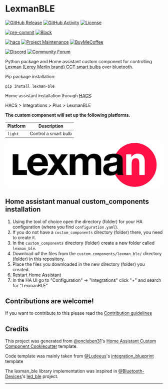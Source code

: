 # LexmanBLE

[![GitHub Release][releases-shield]][releases]
[![GitHub Activity][commits-shield]][commits]
[![License][license-shield]](LICENSE)

[![pre-commit][pre-commit-shield]][pre-commit]
[![Black][black-shield]][black]

[![hacs][hacsbadge]][hacs]
[![Project Maintenance][maintenance-shield]][user_profile]
[![BuyMeCoffee][buymecoffeebadge]][buymecoffee]

[![Discord][discord-shield]][discord]
[![Community Forum][forum-shield]][forum]

Python package and Home assistant custom component for controlling [Lexman (Leroy Merlin brand) CCT smart bulbs](https://www.leroymerlin.fr/produits/decoration-eclairage/ampoule-et-led/ampoule-led/ampoule-e27/ampoule-led-connectee-e27-806lm-60w-variations-blanc-couleurs-lexman-enki-84372272.html) over bluetooth.

Pip package installation:

```shell
pip install lexman-ble
```

Home assistant installation through [HACS](https://www.hacs.xyz/):

HACS > Integrations > Plus > LexmanBLE

**The custom component will set up the following platforms.**

| Platform | Description          |
| -------- | -------------------- |
| `light`  | Control a smart bulb |

![logo][lexmanimg]

## Home assistant manual custom_components installation

1. Using the tool of choice open the directory (folder) for your HA configuration (where you find `configuration.yaml`).
2. If you do not have a `custom_components` directory (folder) there, you need to create it.
3. In the `custom_components` directory (folder) create a new folder called `lexman_ble`.
4. Download _all_ the files from the `custom_components/lexman_ble/` directory (folder) in this repository.
5. Place the files you downloaded in the new directory (folder) you created.
6. Restart Home Assistant
7. In the HA UI go to "Configuration" -> "Integrations" click "+" and search for "LexmanBLE"

## Contributions are welcome!

If you want to contribute to this please read the [Contribution guidelines](CONTRIBUTING.md)

## Credits

This project was generated from [@oncleben31](https://github.com/oncleben31)'s [Home Assistant Custom Component Cookiecutter](https://github.com/oncleben31/cookiecutter-homeassistant-custom-component) template.

Code template was mainly taken from [@Ludeeus](https://github.com/ludeeus)'s [integration_blueprint][integration_blueprint] template

The lexman_ble library implementation was inspired in [@Bluetooth-Devices](https://github.com/Bluetooth-Devices)'s [led_ble](https://github.com/Bluetooth-Devices/led-ble) project.

---

[integration_blueprint]: https://github.com/custom-components/integration_blueprint
[black]: https://github.com/psf/black
[black-shield]: https://img.shields.io/badge/code%20style-black-000000.svg?style=for-the-badge
[buymecoffee]: https://www.buymeacoffee.com/davidsmfreire
[buymecoffeebadge]: https://img.shields.io/badge/buy%20me%20a%20coffee-donate-yellow.svg?style=for-the-badge
[commits-shield]: https://img.shields.io/github/commit-activity/y/davidsmfreire/lexman-ble.svg?style=for-the-badge
[commits]: https://github.com/davidsmfreire/lexman-ble/commits/main
[hacs]: https://hacs.xyz
[hacsbadge]: https://img.shields.io/badge/HACS-Custom-orange.svg?style=for-the-badge
[discord]: https://discord.gg/Qa5fW2R
[discord-shield]: https://img.shields.io/discord/330944238910963714.svg?style=for-the-badge
[lexmanimg]: images/logo.png
[forum-shield]: https://img.shields.io/badge/community-forum-brightgreen.svg?style=for-the-badge
[forum]: https://community.home-assistant.io/
[license-shield]: https://img.shields.io/github/license/davidsmfreire/lexman-ble.svg?style=for-the-badge
[maintenance-shield]: https://img.shields.io/badge/maintainer-%40davidsmfreire-blue.svg?style=for-the-badge
[pre-commit]: https://github.com/pre-commit/pre-commit
[pre-commit-shield]: https://img.shields.io/badge/pre--commit-enabled-brightgreen?style=for-the-badge
[releases-shield]: https://img.shields.io/github/release/davidsmfreire/lexman-ble.svg?style=for-the-badge
[releases]: https://github.com/davidsmfreire/lexman-ble/releases
[user_profile]: https://github.com/davidsmfreire
